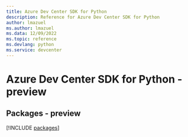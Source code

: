 ```yaml
---
title: Azure Dev Center SDK for Python
description: Reference for Azure Dev Center SDK for Python
author: lmazuel
ms.author: lmazuel
ms.data: 12/09/2022
ms.topic: reference
ms.devlang: python
ms.service: devcenter
---
```

# Azure Dev Center SDK for Python - preview
## Packages - preview
[!INCLUDE [packages](dev-center-index.md)]